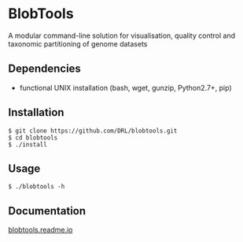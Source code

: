 BlobTools
===============================
A modular command-line solution for visualisation, quality control and taxonomic partitioning of genome datasets

Dependencies
------------
* functional UNIX installation (bash, wget, gunzip, Python2.7+, pip)

Installation
------------

    $ git clone https://github.com/DRL/blobtools.git
    $ cd blobtools
    $ ./install

Usage
-----

    $ ./blobtools -h

Documentation
-------------

[blobtools.readme.io](https://blobtools.readme.io)
